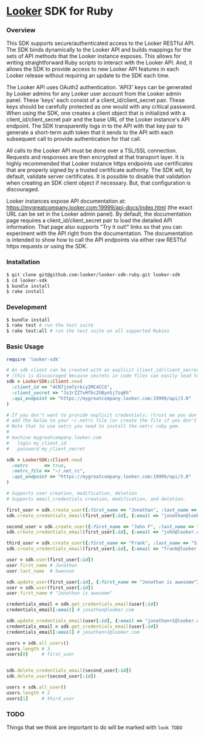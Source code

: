 # [Looker](http://looker.com/) SDK for Ruby

### Overview
This SDK supports secure/authenticated access to the Looker RESTful API. The SDK binds dynamically to the Looker API and builds mappings for the sets of API methods that the Looker instance exposes. This allows for writing straightforward Ruby scripts to interact with the Looker API. And, it allows the SDK to provide access to new Looker API features in each Looker release without requiring an update to the SDK each time.

The Looker API uses OAuth2 authentication. 'API3' keys can be generated by Looker admins for any Looker user account from the Looker admin panel. These 'keys' each consist of a client_id/client_secret pair. These keys should be carefully protected as one would with any critical password. When using the SDK, one creates a client object that is initialized with a client_id/client_secret pair and the base URL of the Looker instance's API endpoint. The SDK transparently logs in to the API with that key pair to generate a short-term auth token that it sends to the API with each subsequent call to provide authentication for that call.

All calls to the Looker API must be done over a TSL/SSL connection. Requests and responses are then encrypted at that transport layer. It is highly recommended that Looker instance https endpoints use certificates that are properly signed by a trusted certificate authority. The SDK will, by default, validate server certificates. It is possible to disable that validation when creating an SDK client object if necessary. But, that configuration is discouraged.

Looker instances expose API documentation at: https://mygreatcompany.looker.com:19999/api-docs/index.html (the exact URL can be set in the Looker admin panel). By default, the documentation page requires a client_id/client_secret pair to load the detailed API information. That page also supports "Try it out!" links so that you can experiment with the API right from the documentation. The documentation is intended to show how to call the API endpoints via either raw RESTful https requests or using the SDK.


### Installation
```bash
$ git clone git@github.com:looker/looker-sdk-ruby.git looker-sdk
$ cd looker-sdk
$ bundle install
$ rake install
```

### Development

```bash
$ bundle install
$ rake test # run the test suite
$ rake test:all # run the test suite on all supported Rubies
```

### Basic Usage

```ruby
require 'looker-sdk'

# An sdk client can be created with an explicit client_id/client_secret pair
# (this is discouraged because secrets in code files can easily lead to those secrets being compromised!)
sdk = LookerSDK::Client.new(
  :client_id => "4CN7jzm7yrkcy2MC4CCG",
  :client_secret => "Js3rZZ7vHfbc2hBynSj7zqKh"
  :api_endpoint => "https://mygreatcompany.looker.com:19999/api/3.0"
)

# If you don't want to provide explicit credentials: (trust me you don't)
# add the below to your ~/.netrc file (or create the file if you don't have one).
# Note that to use netrc you need to install the netrc ruby gem.
#
# machine mygreatcompany.looker.com
#   login my_client_id
#   password my_client_secret

sdk = LookerSDK::Client.new(
  :netrc      => true,
  :netrc_file => "~/.net_rc",
  :api_endpoint => "https://mygreatcompany.looker.com:19999/api/3.0"
)

# Supports user creation, modification, deletion
# Supports email_credentials creation, modification, and deletion.

first_user = sdk.create_user({:first_name => "Jonathan", :last_name => "Swenson"})
sdk.create_credentials_email(first_user[:id], {:email => "jonathan@looker.com"})

second_user = sdk.create_user({:first_name => "John F", :last_name => "Kennedy"})
sdk.create_credentials_email(first_user[:id], {:email => "john@looker.com"})

third_user = sdk.create_user({:first_name => "Frank", :last_name => "Sinatra"})
sdk.create_credentials_email(first_user[:id], {:email => "frank@looker.com"})

user = sdk.user(first_user[:id])
user.first_name # Jonathan
user.last_name  # Swenson

sdk.update_user(first_user[:id], {:first_name => "Jonathan is awesome"}
user = sdk.user(first_user[:id])
user.first_name # "Jonathan is awesome"

credentials_email = sdk.get_credentials_email(user[:id])
credentials_email[:email] # jonathan@looker.com

sdk.update_credentials_email(user[:id], {:email => "jonathan+1@looker.com"})
credentials_email = sdk.get_credentials_email(user[:id])
credentials_email[:email] # jonathan+1@looker.com

users = sdk.all_users()
users.length # 3
users[0]     # first_user


sdk.delete_credentials_email(second_user[:id])
sdk.delete_user(second_user[:id])

users = sdk.all_user()
users.length # 2
users[1]     # third_user

```

### TODO
Things that we think are important to do will be marked with `look TODO`

